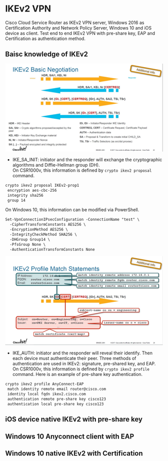IKEv2 VPN
=====
Cisco Cloud Service Router as IKEv2 VPN server, Windows 2016 as Certification Authority and Network Policy Server, Windows 10 and iOS device as client. Test end to end IKEv2 VPN with pre-share key, EAP and Certification as authentication method. 

Baisc knowledge of IKEv2
-----
![](https://github.com/yinghli/IKEv2VPN/blob/master/IKEv2Basic.jpg)


+ IKE_SA_INIT: initiator and the responder will exchange the cryptographic algorithms and Diffie-Hellman group (DH). <br>
On CSR1000v, this information is defined by `crypto ikev2 proposal` command. 
```
crypto ikev2 proposal IKEv2-prop1 
 encryption aes-cbc-256
 integrity sha256
 group 14
```
On Windows 10, this information can be modified via PowerShell. 
```
Set-VpnConnectionIPsecConfiguration -ConnectionName "test" \
  -CipherTransformConstants AES256 \
  -EncryptionMethod AES256 \
  -IntegrityCheckMethod SHA256 \
  -DHGroup Group14 \
  -PfsGroup None \
  -AuthenticationTransformConstants None
```
![](https://github.com/yinghli/IKEv2VPN/blob/master/IKEAUTH.jpg)

+ IKE_AUTH: initiator and the responder will reveal their identify. Then each device must authenticate their peer. Three methods of authentication are used in IKEv2: signature, pre-shared key, and EAP. <br>
On CSR1000v, this information is defined by `crypto ikev2 profile` command. Here is an example of pre-share key authentication.
```
crypto ikev2 profile AnyConnect-EAP
 match identity remote email router@cisco.com
 identity local fqdn ikev2.cisco.com
 authentication remote pre-share key cisco123
 authentication local pre-share key cisco123
 ```

iOS device native IKEv2 with pre-share key
-----

Windows 10 Anyconnect client with EAP 
-----

Windows 10 native IKEv2 with Certification
-----
